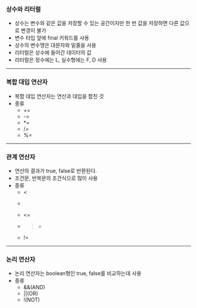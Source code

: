### 상수와 리터럴

-  상수는 변수와 같은 값을 저장할 수 있는 공간이지만 한 번 값을 저장하면 다른 값으로 변경이 불가
- 변수 타입 앞에 final 키워드를 사용
- 상수의 변수명은 대문자와 밑줄을 사용
- 리터럴은 상수에 들어간 데이터의 값
-  리터럴은 정수에는 L, 실수형에는 F, D 사용

----

### 복합 대입 연산자

-  복합 대입 연산자는  연산과 대입을  합친 것
- 종류
	- +=
	- -=
	- \*=
	- /=
	- %=

----

### 관계 연산자

- 연산의 결과가 true, false로 반환된다.
- 조건문, 반복문의 조건식으로 많이 사용
- 종류 
	-  <
	- >
	- <=
	- >=
	- !=

----

### 논리 연산자
- 논리 연산자는 boolean형인 true, false를 비교하는데 사용
- 종류
	-  &&(AND)
	- ||(OR)
	- !(NOT)


  